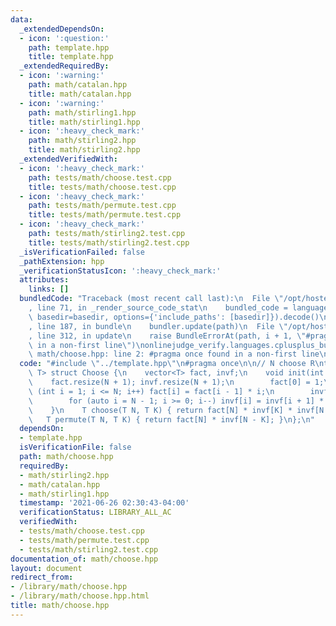 ```yaml
---
data:
  _extendedDependsOn:
  - icon: ':question:'
    path: template.hpp
    title: template.hpp
  _extendedRequiredBy:
  - icon: ':warning:'
    path: math/catalan.hpp
    title: math/catalan.hpp
  - icon: ':warning:'
    path: math/stirling1.hpp
    title: math/stirling1.hpp
  - icon: ':heavy_check_mark:'
    path: math/stirling2.hpp
    title: math/stirling2.hpp
  _extendedVerifiedWith:
  - icon: ':heavy_check_mark:'
    path: tests/math/choose.test.cpp
    title: tests/math/choose.test.cpp
  - icon: ':heavy_check_mark:'
    path: tests/math/permute.test.cpp
    title: tests/math/permute.test.cpp
  - icon: ':heavy_check_mark:'
    path: tests/math/stirling2.test.cpp
    title: tests/math/stirling2.test.cpp
  _isVerificationFailed: false
  _pathExtension: hpp
  _verificationStatusIcon: ':heavy_check_mark:'
  attributes:
    links: []
  bundledCode: "Traceback (most recent call last):\n  File \"/opt/hostedtoolcache/Python/3.9.6/x64/lib/python3.9/site-packages/onlinejudge_verify/documentation/build.py\"\
    , line 71, in _render_source_code_stat\n    bundled_code = language.bundle(stat.path,\
    \ basedir=basedir, options={'include_paths': [basedir]}).decode()\n  File \"/opt/hostedtoolcache/Python/3.9.6/x64/lib/python3.9/site-packages/onlinejudge_verify/languages/cplusplus.py\"\
    , line 187, in bundle\n    bundler.update(path)\n  File \"/opt/hostedtoolcache/Python/3.9.6/x64/lib/python3.9/site-packages/onlinejudge_verify/languages/cplusplus_bundle.py\"\
    , line 312, in update\n    raise BundleErrorAt(path, i + 1, \"#pragma once found\
    \ in a non-first line\")\nonlinejudge_verify.languages.cplusplus_bundle.BundleErrorAt:\
    \ math/choose.hpp: line 2: #pragma once found in a non-first line\n"
  code: "#include \"../template.hpp\"\n#pragma once\n\n// N choose R\ntemplate <typename\
    \ T> struct Choose {\n    vector<T> fact, invf;\n    void init(int N) {\n    \
    \    fact.resize(N + 1); invf.resize(N + 1);\n        fact[0] = 1;\n        for\
    \ (int i = 1; i <= N; i++) fact[i] = fact[i - 1] * i;\n        invf[N] = 1 / fact[N];\n\
    \        for (auto i = N - 1; i >= 0; i--) invf[i] = invf[i + 1] * (i + 1);\n\
    \    }\n    T choose(T N, T K) { return fact[N] * invf[K] * invf[N - K]; }\n \
    \   T permute(T N, T K) { return fact[N] * invf[N - K]; }\n};\n"
  dependsOn:
  - template.hpp
  isVerificationFile: false
  path: math/choose.hpp
  requiredBy:
  - math/stirling2.hpp
  - math/catalan.hpp
  - math/stirling1.hpp
  timestamp: '2021-06-26 02:30:43-04:00'
  verificationStatus: LIBRARY_ALL_AC
  verifiedWith:
  - tests/math/choose.test.cpp
  - tests/math/permute.test.cpp
  - tests/math/stirling2.test.cpp
documentation_of: math/choose.hpp
layout: document
redirect_from:
- /library/math/choose.hpp
- /library/math/choose.hpp.html
title: math/choose.hpp
---
```

